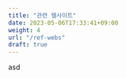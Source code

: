 ```yaml
---
title: "관련 웹사이트"
date: 2023-05-06T17:33:41+09:00
weight: 4
url: "/ref-webs"
draft: true
---
```

asd
